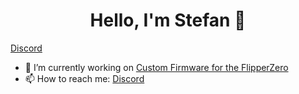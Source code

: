 <p>
  <h1 align="center"><b>Hello, I'm Stefan 👋</b></h1>
</p>

<a href='https://discord.gg/stefan' >Discord</a> 


- 🔭 I’m currently working on <a href='https://github.com/Stefan4189/custom-flipper-release'> Custom Firmware for the FlipperZero</a>
- 📫 How to reach me: <a href='https://discord.gg/stefan' >Discord</a>
<br>


